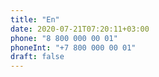 ```yaml
---
title: "En"
date: 2020-07-21T07:20:11+03:00
phone: "8 800 000 00 01"
phoneInt: "+7 800 000 00 01"
draft: false 
---
```


